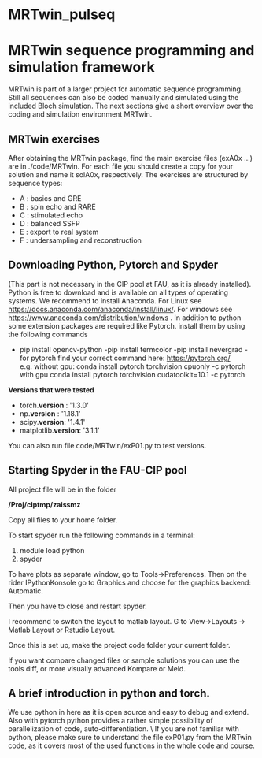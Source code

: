 # MRTwin_pulseq

# MRTwin sequence programming and simulation framework #
MRTwin is part of a larger project for automatic sequence programming. Still all sequences can also be coded manually and simulated using the included Bloch simulation. 
The next sections give a short overview over the coding and simulation environment MRTwin.

## MRTwin exercises ##
After obtaining the MRTwin package, find the main exercise files (exA0x ...) are in ./code/MRTwin. For each file you should create a copy for your solution and name it solA0x, respectively.
The exercises are structured by sequence types:

 - A : basics and GRE
 -  B : spin echo and RARE
 - C : stimulated echo
 -  D : balanced SSFP
 -  E : export to real system
 -  F : undersampling and reconstruction

## Downloading Python, Pytorch and Spyder ##
(This part is not necessary in the CIP pool at FAU, as it is already installed).
Python is free to download and is available on all types of operating systems. We recommend to install Anaconda. For Linux see https://docs.anaconda.com/anaconda/install/linux/. For windows see https://www.anaconda.com/distribution/windows . 
In addition to python some extension packages are required like Pytorch. install them by using the following commands  
						

 - pip install opencv-python
 -pip install termcolor
 -pip install nevergrad
 -for pytorch find your correct command here: https://pytorch.org/   
					e.g. without gpu:
          conda install pytorch torchvision cpuonly -c pytorch
					with gpu
					conda install pytorch torchvision cudatoolkit=10.1 -c pytorch


**Versions that were tested**

 -  torch.__version__  : '1.3.0'
 -  np.__version__ 	 : '1.18.1'
 -  scipy.__version__: '1.4.1'
 -   matplotlib.__version__: '3.1.1'

You can also run file code/MRTwin/exP01.py to test versions.

## Starting Spyder in the FAU-CIP pool ##
All project file will be in the folder 

**/Proj/ciptmp/zaissmz**

Copy all files to your home folder.

To start spyder run the following commands in a terminal:
 1. module load python
 2. spyder

To have plots as separate window, go to Tools->Preferences. Then on the rider IPythonKonsole go to Graphics and choose for the graphics backend: Automatic. 

Then you have to close and restart spyder.

I recommend to switch the layout to matlab layout. G to View->Layouts -> Matlab Layout or Rstudio Layout.

Once this is set up, make the project code folder your current folder. 

If you want compare changed files or sample solutions you can use the tools diff, or more visually advanced Kompare or Meld.

## A brief introduction in python and torch. ##
We use python in here as it is open source and easy to debug and extend. Also with pytorch python provides a rather simple possibility of parallelization of code, auto-differentiation. \\
If you are not familiar with python, please make sure to understand the file exP01.py from the MRTwin code, as it covers most of the used functions in the whole code and course.

